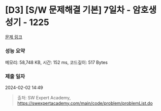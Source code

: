 # [D3] [S/W 문제해결 기본] 7일차 - 암호생성기 - 1225 

[문제 링크](https://swexpertacademy.com/main/code/problem/problemDetail.do?contestProbId=AV14uWl6AF0CFAYD) 

### 성능 요약

메모리: 58,748 KB, 시간: 152 ms, 코드길이: 517 Bytes

### 제출 일자

2024-02-02 14:49



> 출처: SW Expert Academy, https://swexpertacademy.com/main/code/problem/problemList.do